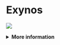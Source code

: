 # Exynos 
![](https://media.tenor.com/iVCiM9W7cvYAAAAd/welcome.gif)

<details>
  <summary><b>More information</b></summary>

#### ★ Social Accounts ★
<a href="https://www.facebook.com/profile.php?id=100005284576591"><img src="https://raw.githubusercontent.com/Dumai-991/Dumai-991/main/Image/images.png" alt="alt text" width="75" height="75"></a>
```
git clone https://github.com/Fajar-15/Exynos
cd Exynos
git pull
```
* **Untuk Jalankan Script Bisa DiKetik :(To run the script, you can type:)**
* ```python main2.py```

* **Untuk Stop Script Tekan : (To Stop Script Press :)**
* ```CTRL + Z```

** JANGAN LUPA KASIH BINTANG **
</details>

